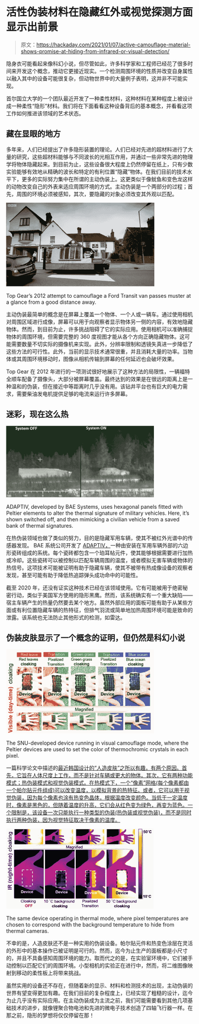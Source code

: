 # 活性伪装材料在隐藏红外或视觉探测方面显示出前景

> 原文：<https://hackaday.com/2021/01/07/active-camouflage-material-shows-promise-at-hiding-from-infrared-or-visual-detection/>

隐身衣可能看起来像科幻小说，但尽管如此，许多科学家和工程师已经花了很多时间来开发这个概念，推动它更接近现实。一个检测周围环境的性质并改变自身属性以融入其中的设备可能很复杂，但动物世界中的大量例子表明，这并非不可能实现。

首尔国立大学的一个团队最近开发了一种柔性材料，这种材料在某种程度上被设计成一种柔性“隐形”材料。我们将在下面看看这种设备背后的基本概念，并看看这项工作如何推进该领域的艺术状态。

## 藏在显眼的地方

多年来，人们已经提出了许多隐形装置的理论。人们已经对先进的超材料进行了大量的研究，这些超材料能够与不同波长的光相互作用，并通过一些非常先进的物理学将物体隐藏起来。到目前为止，这些设备很大程度上仍然停留在纸上，只有少数实验能够有效地从精确的波长和特定的有利位置“隐藏”物体。在我们目前的技术水平下，更多的实际努力集中在所谓的主动伪装上。这更类似于像鱿鱼和变色龙这样的动物改变自己的外表来适应周围环境的方式。主动伪装是一个两部分的过程；首先，周围的环境必须被感知，其次，要隐藏的对象必须改变其外观以匹配。

![](img/4c96808fa92aad15ada8d4117494f1ff.png)

Top Gear’s 2012 attempt to camouflage a Ford Transit van passes muster at a glance from a good distance away.

主动伪装最简单的概念是在屏幕上覆盖一个物体、一个人或一辆车。通过使用相机对周围区域进行成像，屏幕可以用于向观察者显示物体另一侧的内容，有效地隐藏物体。然而，到目前为止，许多挑战阻碍了它的实际应用。使用相机可以准确捕捉物体的周围环境，但需要完整的 360 度视图才能从各个方向正确隐藏物体。这可能需要数量不切实际的摄像机来实现。此外，分辨率限制和透镜失真进一步降低了这些方法的可行性。此外，当前的显示技术通常很重，并且消耗大量的功率。当物体或其周围环境移动时，图像从相机传输到屏幕的任何延迟也会破坏效果。

Top Gear 在 2012 年进行的一项测试很好地展示了这种方法的局限性，一辆福特全顺车配备了摄像头，大部分被屏幕覆盖。最终达到的效果是在很远的距离上是一种温和的伪装，但在接近中等距离时几乎没有用。该钻井平台也有巨大的电力需求，需要柴油发电机提供足够的电流来运行许多屏幕。

## 迷彩，现在这么热

![](img/7f5d6dedc38e0de183b95dcdfe06cba3.png)

ADAPTIV, developed by BAE Systems, uses hexagonal panels fitted with Peltier elements to alter the thermal signature of military vehicles. Here, it’s shown switched off, and then mimicking a civilian vehicle from a saved bank of thermal signatures.

在热伪装领域也做了类似的努力，目的是隐藏军用车辆，使其不被红外光谱中的传感器发现。 BAE 系统公司开发了 [ADAPTIV，](https://www.baesystems.com/en/feature/adativ-cloak-of-invisibility)一种由安装在军用车辆外部的六边形瓷砖组成的系统。每个瓷砖都包含一个珀耳帖元件，使其能够根据需要进行加热或冷却。这些瓷砖可以被控制以匹配车辆周围的温度，或者模拟无害车辆或物体的热信号。这项技术可能被证明有助于隐藏车辆，使其不被带有热成像设备的观察者发现，甚至可能有助于降低热追踪弹头成功命中的可能性。

截至 2020 年，还没有证实这种技术已经在该领域使用。它有可能被用于绝密秘密行动，类似于美国军方使用的隐形黑鹰。然而，该系统确实有一个重大缺陷——宿主车辆产生的热量仍然要去某个地方。虽然外部应用的面板可能有助于从某些方面或有利位置隐藏车辆的热特征，但排气羽流或简单地加热周围环境可能是致命的泄露。该系统也无法防止其他形式的检测，如雷达。

## 伪装皮肤显示了一个概念的证明，但仍然是科幻小说

![](img/b13ff4b2c1e7bcf4cf558fe6a0c4c97b.png)

The SNU-developed device running in visual camouflage mode, where the Peltier devices are used to set the color of thermochromic crystals in each pixel.

一篇科学论文中描述的[最近韩国设计的“人造皮肤”之所以有趣，有两个原因。首先，它旨在人体尺度上工作，而不是针对车辆或更大的物体。其次，它有两种功能模式；热伪装模式和视觉伪装模式。在热模式下，一个“像素”网格(每个像素都由一个帕尔贴元件组成)可以改变温度，以模拟背景的热特征。或者，它可以用于视觉伪装，因为每个像素也涂有热变色晶体，根据温度改变颜色。当低于一定温度时，像素是黑色的，但随着温度的升高，它们会从红色变为绿色，再变为蓝色。一个限制是，该设备一次只能执行一种类型的伪装(热伪装或视觉伪装)，而不是同时执行两种伪装，因为视觉特征取决于像素的温度。](https://admin.govexec.com/media/thermally_controlled%2C_active_imperceptible_artificial_skin_(1).pdf)

![](img/d82d7268c414c8b4886b5f7db4b35622.png)

The same device operating in thermal mode, where pixel temperatures are chosen to correspond with the background temperature to hide from thermal cameras.

不幸的是，人造皮肤还不是一种实用的伪装设备。帕尔贴元件和热变色涂层在灵活的外形中的基本操作已被证明是可行的。然而，迄今为止生产的面板都是小尺寸的，并且不具备感知周围环境的能力。取而代之的是，在实验室环境中，它们被手动控制以匹配它们的周围环境。小型相机的实验正在进行中，然而，将二维图像映射到移动的柔性板上将带来挑战。

虽然实用的设备还不存在，但随着新的显示、材料和检测技术的出现，主动伪装的世界有望变得更加有趣。在我们目前的复杂程度上，已经实现了粗糙的设计，迄今为止几乎没有实际应用。在主动伪装成为主流之前，我们可能需要看到其他几项基础技术的进步，就像锂聚合物电池和先进的微电子技术创造了四轴飞行器一样。在那之前，隐形的梦想将仅仅停留在那！